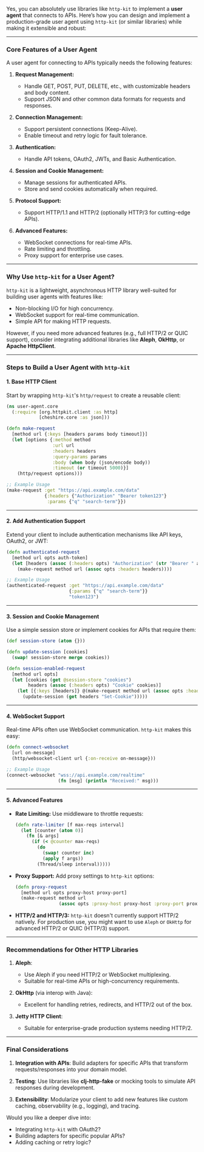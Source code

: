 
Yes, you can absolutely use libraries like `http-kit` to implement a **user agent** that connects to APIs. Here’s how you can design and implement a production-grade user agent using `http-kit` (or similar libraries) while making it extensible and robust:

---

### **Core Features of a User Agent**
A user agent for connecting to APIs typically needs the following features:

1. **Request Management:**
   - Handle GET, POST, PUT, DELETE, etc., with customizable headers and body content.
   - Support JSON and other common data formats for requests and responses.

2. **Connection Management:**
   - Support persistent connections (Keep-Alive).
   - Enable timeout and retry logic for fault tolerance.

3. **Authentication:**
   - Handle API tokens, OAuth2, JWTs, and Basic Authentication.

4. **Session and Cookie Management:**
   - Manage sessions for authenticated APIs.
   - Store and send cookies automatically when required.

5. **Protocol Support:**
   - Support HTTP/1.1 and HTTP/2 (optionally HTTP/3 for cutting-edge APIs).

6. **Advanced Features:**
   - WebSocket connections for real-time APIs.
   - Rate limiting and throttling.
   - Proxy support for enterprise use cases.

---

### **Why Use `http-kit` for a User Agent?**
`http-kit` is a lightweight, asynchronous HTTP library well-suited for building user agents with features like:
- Non-blocking I/O for high concurrency.
- WebSocket support for real-time communication.
- Simple API for making HTTP requests.

However, if you need more advanced features (e.g., full HTTP/2 or QUIC support), consider integrating additional libraries like **Aleph**, **OkHttp**, or **Apache HttpClient**.

---

### **Steps to Build a User Agent with `http-kit`**

#### **1. Base HTTP Client**
Start by wrapping `http-kit`'s `http/request` to create a reusable client:
```clojure
(ns user-agent.core
  (:require [org.httpkit.client :as http]
            [cheshire.core :as json]))

(defn make-request
  [method url {:keys [headers params body timeout]}]
  (let [options {:method method
                 :url url
                 :headers headers
                 :query-params params
                 :body (when body (json/encode body))
                 :timeout (or timeout 5000)}]
    (http/request options)))

;; Example Usage
(make-request :get "https://api.example.com/data"
              {:headers {"Authorization" "Bearer token123"}
               :params {"q" "search-term"}})
```

---

#### **2. Add Authentication Support**
Extend your client to include authentication mechanisms like API keys, OAuth2, or JWT:
```clojure
(defn authenticated-request
  [method url opts auth-token]
  (let [headers (assoc (:headers opts) "Authorization" (str "Bearer " auth-token))]
    (make-request method url (assoc opts :headers headers))))

;; Example Usage
(authenticated-request :get "https://api.example.com/data"
                       {:params {"q" "search-term"}}
                       "token123")
```

---

#### **3. Session and Cookie Management**
Use a simple session store or implement cookies for APIs that require them:
```clojure
(def session-store (atom {}))

(defn update-session [cookies]
  (swap! session-store merge cookies))

(defn session-enabled-request
  [method url opts]
  (let [cookies (get @session-store "cookies")
        headers (assoc (:headers opts) "Cookie" cookies)]
    (let [{:keys [headers]} @(make-request method url (assoc opts :headers headers))]
      (update-session (get headers "Set-Cookie")))))
```

---

#### **4. WebSocket Support**
Real-time APIs often use WebSocket communication. `http-kit` makes this easy:
```clojure
(defn connect-websocket
  [url on-message]
  (http/websocket-client url {:on-receive on-message}))

;; Example Usage
(connect-websocket "wss://api.example.com/realtime"
                   (fn [msg] (println "Received:" msg)))
```

---

#### **5. Advanced Features**

- **Rate Limiting:**
   Use middleware to throttle requests:
   ```clojure
   (defn rate-limiter [f max-reqs interval]
     (let [counter (atom 0)]
       (fn [& args]
         (if (< @counter max-reqs)
           (do
             (swap! counter inc)
             (apply f args))
           (Thread/sleep interval)))))
   ```

- **Proxy Support:**
   Add proxy settings to `http-kit` options:
   ```clojure
   (defn proxy-request
     [method url opts proxy-host proxy-port]
     (make-request method url
                   (assoc opts :proxy-host proxy-host :proxy-port proxy-port)))
   ```

- **HTTP/2 and HTTP/3:**
   `http-kit` doesn't currently support HTTP/2 natively. For production use, you might want to use `Aleph` or `OkHttp` for advanced HTTP/2 or QUIC (HTTP/3) support.

---

### **Recommendations for Other HTTP Libraries**
1. **Aleph**:
   - Use Aleph if you need HTTP/2 or WebSocket multiplexing.
   - Suitable for real-time APIs or high-concurrency requirements.

2. **OkHttp** (via interop with Java):
   - Excellent for handling retries, redirects, and HTTP/2 out of the box.

3. **Jetty HTTP Client**:
   - Suitable for enterprise-grade production systems needing HTTP/2.

---

### **Final Considerations**
1. **Integration with APIs**:
   Build adapters for specific APIs that transform requests/responses into your domain model.
   
2. **Testing**:
   Use libraries like **clj-http-fake** or mocking tools to simulate API responses during development.

3. **Extensibility**:
   Modularize your client to add new features like custom caching, observability (e.g., logging), and tracing.

Would you like a deeper dive into:
- Integrating `http-kit` with OAuth2?
- Building adapters for specific popular APIs?
- Adding caching or retry logic?